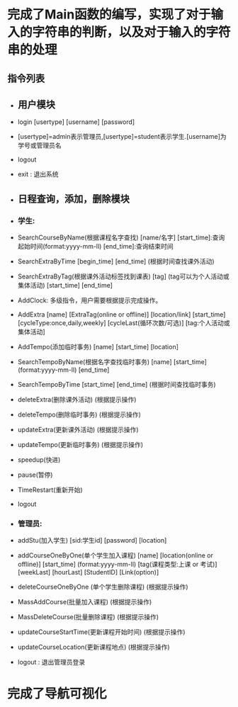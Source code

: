 # 完成了Main函数的编写，实现了对于输入的字符串的判断，以及对于输入的字符串的处理

## 指令列表
- ## 用户模块
-   login [usertype] [username] [password]
- [usertype]=admin表示管理员,[usertype]=student表示学生.[username]为学号或管理员名
-   logout 
- exit : 退出系统
- ## 日程查询，添加，删除模块
-  ### 学生:
- SearchCourseByName(根据课程名字查找) [name/名字] [start_time]:查询起始时间(format:yyyy-mm-ll) [end_time]:查询结束时间
- SearchExtraByTime [begin_time] [end_time]    (根据时间查找课外活动)
- SearchExtraByTag(根据课外活动标签找到课表) [tag] (tag可以为个人活动或集体活动) [start_time] [end_time]  
- AddClock: 多级指令，用户需要根据提示完成操作。
- AddExtra [name] [ExtraTag(online or offline)] [location/link] [start_time] [cycleType:once,daily,weekly] [cycleLast(循环次数/可选)] [tag:个人活动或集体活动]
- AddTempo(添加临时事务) [name] [start_time] [location]
- SearchTempoByName(根据名字查找临时事务) [name] [start_time] (format:yyyy-mm-ll) [end_time]
- SearchTempoByTime  [start_time] [end_time] (根据时间查找临时事务)
- deleteExtra(删除课外活动) (根据提示操作)
- deleteTempo(删除临时事务) (根据提示操作)
- updateExtra(更新课外活动) (根据提示操作)
- updateTempo(更新临时事务) (根据提示操作)
- speedup(快进)
- pause(暂停)
- TimeRestart(重新开始)
- logout
- ### 管理员:
- addStu(加入学生) [sid:学生id] [password] [location]
- addCourseOneByOne(单个学生加入课程) [name] [location(online or offline)] [start_time] (format:yyyy-mm-ll) [tag(课程类型:上课 or 考试)]  [weekLast] [hourLast] [StudentID] [Link(option)]
- deleteCourseOneByOne (单个学生删除课程) (根据提示操作)
- MassAddCourse(批量加入课程) (根据提示操作)
- MassDeleteCourse(批量删除课程) (根据提示操作)
- updateCourseStartTime(更新课程开始时间) (根据提示操作)
- updateCourseLocation(更新课程地点) (根据提示操作)

- logout  : 退出管理员登录

# 完成了导航可视化